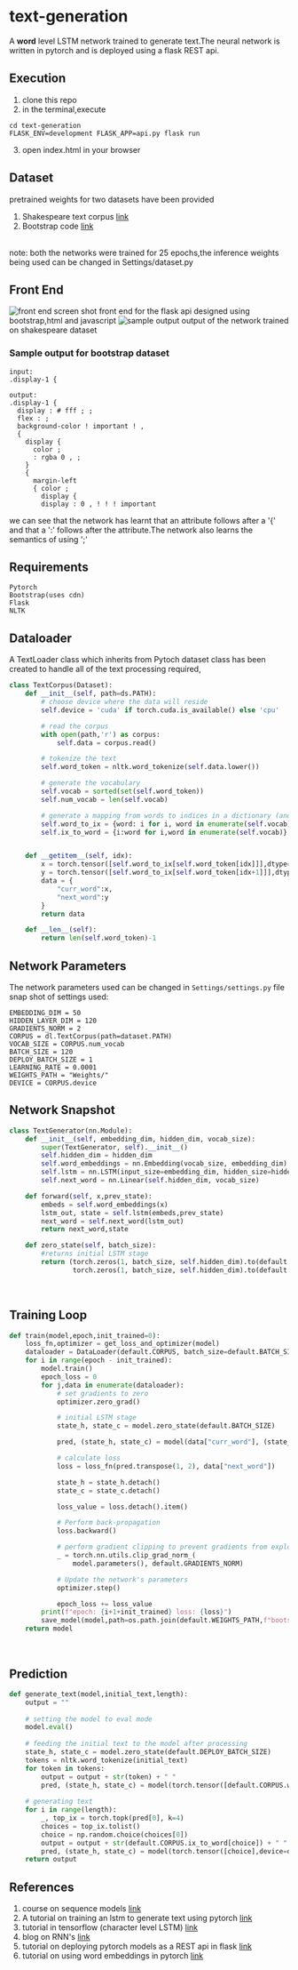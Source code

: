# text-generation
A **word** level LSTM network trained to generate text.The neural network is written in pytorch and is deployed using a flask REST api.

## Execution
1. clone this repo
2. in the terminal,execute
```
cd text-generation
FLASK_ENV=development FLASK_APP=api.py flask run
```
3. open index.html in your browser

## Dataset
pretrained weights for two datasets have been provided
1. Shakespeare text corpus [link](https://storage.googleapis.com/download.tensorflow.org/data/shakespeare.txt)
2. Bootstrap code [link](https://getbootstrap.com/)
<br />
note: both the networks were trained for 25 epochs,the inference weights being used can be changed in 
Settings/dataset.py

## Front End
![front end screen shot](https://github.com/saoalo/text-generation/blob/master/screen%20shots/frontend.png)
front end for the flask api designed using bootstrap,html and javascript
![sample output](https://github.com/saoalo/text-generation/blob/master/screen%20shots/example.png)
output of the network trained on shakespeare dataset

### Sample output for bootstrap dataset 
```
input:
.display-1 { 

output:
.display-1 { 
  display : # fff ; ; 
  flex : ; 
  background-color ! important ! ,
  { 
    display { 
      color ;
      : rgba 0 , ;
    } 
    { 
      margin-left 
      { color ; 
        display { 
        display : 0 , ! ! ! important
```
we can see that the network has learnt that an attribute follows after a '{' and that a ':' follows after the attribute.The network
also learns the semantics of using ';' 

## Requirements
```
Pytorch
Bootstrap(uses cdn)
Flask
NLTK
```
## Dataloader
A TextLoader class which inherits from Pytoch dataset class has been created to handle all of the text processing required,
```python
class TextCorpus(Dataset):
    def __init__(self, path=ds.PATH):
        # choose device where the data will reside
        self.device = 'cuda' if torch.cuda.is_available() else 'cpu'

        # read the corpus
        with open(path,'r') as corpus:
            self.data = corpus.read()

        # tokenize the text
        self.word_token = nltk.word_tokenize(self.data.lower())

        # generate the vocabulary
        self.vocab = sorted(set(self.word_token))
        self.num_vocab = len(self.vocab)

        # generate a mapping from words to indices in a dictionary (and vice-versa)
        self.word_to_ix = {word: i for i, word in enumerate(self.vocab)}
        self.ix_to_word = {i:word for i,word in enumerate(self.vocab)}


    def __getitem__(self, idx):
        x = torch.tensor([self.word_to_ix[self.word_token[idx]]],dtype=torch.long,device=self.device)
        y = torch.tensor([self.word_to_ix[self.word_token[idx+1]]],dtype=torch.long,device=self.device)
        data = {
            "curr_word":x,
            "next_word":y
        }
        return data

    def __len__(self):
        return len(self.word_token)-1
```

## Network Parameters
The network parameters used can be changed in `Settings/settings.py` file
snap shot of settings used: 
```
EMBEDDING_DIM = 50
HIDDEN_LAYER_DIM = 120
GRADIENTS_NORM = 2
CORPUS = dl.TextCorpus(path=dataset.PATH)
VOCAB_SIZE = CORPUS.num_vocab
BATCH_SIZE = 120
DEPLOY_BATCH_SIZE = 1
LEARNING_RATE = 0.0001
WEIGHTS_PATH = "Weights/"
DEVICE = CORPUS.device
```

## Network Snapshot
```python
class TextGenerator(nn.Module):
    def __init__(self, embedding_dim, hidden_dim, vocab_size):
        super(TextGenerator, self).__init__()
        self.hidden_dim = hidden_dim
        self.word_embeddings = nn.Embedding(vocab_size, embedding_dim) # embedding layer (learns the embedding matrix)
        self.lstm = nn.LSTM(input_size=embedding_dim, hidden_size=hidden_dim,batch_first=True)
        self.next_word = nn.Linear(self.hidden_dim, vocab_size)

    def forward(self, x,prev_state):
        embeds = self.word_embeddings(x)
        lstm_out, state = self.lstm(embeds,prev_state)
        next_word = self.next_word(lstm_out)
        return next_word,state

    def zero_state(self, batch_size):
        #returns initial LSTM stage
        return (torch.zeros(1, batch_size, self.hidden_dim).to(default.DEVICE),
                torch.zeros(1, batch_size, self.hidden_dim).to(default.DEVICE))
```

<br />

## Training Loop

```python
def train(model,epoch,init_trained=0):
    loss_fn,optimizer = get_loss_and_optimizer(model)
    dataloader = DataLoader(default.CORPUS, batch_size=default.BATCH_SIZE,shuffle=False)
    for i in range(epoch - init_trained):
        model.train()
        epoch_loss = 0
        for j,data in enumerate(dataloader):
            # set gradients to zero
            optimizer.zero_grad()

            # initial LSTM stage
            state_h, state_c = model.zero_state(default.BATCH_SIZE)

            pred, (state_h, state_c) = model(data["curr_word"], (state_h, state_c))

            # calculate loss
            loss = loss_fn(pred.transpose(1, 2), data["next_word"])

            state_h = state_h.detach()
            state_c = state_c.detach()

            loss_value = loss.detach().item()

            # Perform back-propagation
            loss.backward()

            # perform gradient clipping to prevent gradients from exploding
            _ = torch.nn.utils.clip_grad_norm_(
                model.parameters(), default.GRADIENTS_NORM)

            # Update the network's parameters
            optimizer.step()

            epoch_loss += loss_value
        print(f"epoch: {i+1+init_trained} loss: {loss}")
        save_model(model,path=os.path.join(default.WEIGHTS_PATH,f"bootstrap_epoch({i+1+init_trained})_loss({loss}).pth"))
    return model
```

<br />

## Prediction

```python
def generate_text(model,initial_text,length):
    output = ""
    
    # setting the model to eval mode
    model.eval()
    
    # feeding the initial text to the model after processing
    state_h, state_c = model.zero_state(default.DEPLOY_BATCH_SIZE)
    tokens = nltk.word_tokenize(initial_text)
    for token in tokens:
        output = output + str(token) + " "
        pred, (state_h, state_c) = model(torch.tensor([default.CORPUS.word_to_ix[token.lower()]],device=default.DEVICE).view(1,-1), (state_h, state_c))
    
    # generating text
    for i in range(length):
        _, top_ix = torch.topk(pred[0], k=4)
        choices = top_ix.tolist()
        choice = np.random.choice(choices[0])
        output = output + str(default.CORPUS.ix_to_word[choice]) + " "
        pred, (state_h, state_c) = model(torch.tensor([choice],device=default.DEVICE).view(1,-1), (state_h, state_c))
    return output
```

## References
1. course on sequence models [link](https://www.coursera.org/learn/nlp-sequence-models)
2. A tutorial on training an lstm to generate text using pytorch [link](https://machinetalk.org/2019/02/08/text-generation-with-pytorch/)
3. tutorial in tensorflow (character level LSTM) [link](https://www.tensorflow.org/tutorials/text/text_generation)
4. blog on RNN's [link](https://karpathy.github.io/2015/05/21/rnn-effectiveness/)
5. tutorial on deploying pytorch models as a REST api in flask [link](https://pytorch.org/tutorials/intermediate/flask_rest_api_tutorial.html)
6. tutorial on using word embeddings in pytorch [link](https://pytorch.org/tutorials/beginner/nlp/word_embeddings_tutorial.html)
